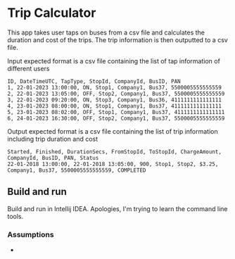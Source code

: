 
# Trip Calculator

This app takes user taps on buses from a csv file and calculates the duration and cost of the trips. The trip information is then outputted to a csv file. 

Input expected format is a csv file containing the list of tap information of different users
```
ID, DateTimeUTC, TapType, StopId, CompanyId, BusID, PAN
1, 22-01-2023 13:00:00, ON, Stop1, Company1, Bus37, 5500005555555559
2, 22-01-2023 13:05:00, OFF, Stop2, Company1, Bus37, 5500005555555559
3, 22-01-2023 09:20:00, ON, Stop3, Company1, Bus36, 4111111111111111
4, 23-01-2023 08:00:00, ON, Stop1, Company1, Bus37, 4111111111111111
5, 23-01-2023 08:02:00, OFF, Stop1, Company1, Bus37, 4111111111111111
6, 24-01-2023 16:30:00, OFF, Stop2, Company1, Bus37, 5500005555555559
```

Output expected format is a csv file containing the list of trip information including trip duration and cost

```
Started, Finished, DurationSecs, FromStopId, ToStopId, ChargeAmount, CompanyId, BusID, PAN, Status
22-01-2018 13:00:00, 22-01-2018 13:05:00, 900, Stop1, Stop2, $3.25, Company1, Bus37, 5500005555555559, COMPLETED
```

## Build and run

Build and run in Intellij IDEA. 
Apologies, I'm trying to learn the command line tools. 

### Assumptions

- 